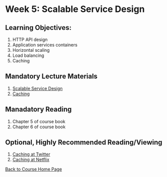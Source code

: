 # Week 5: Scalable Service Design

## Learning Objectives:
1. HTTP API design
1. Application services containers
1. Horizontal scaling
1. Load balancing
1. Caching


## Mandatory Lecture Materials
1. [Scalable Service Design](https://youtu.be/DsbVm7vppxE)
1. [Caching](https://youtu.be/e82qdixkqpo)


## Manadatory Reading

1. Chapter 5 of course book 
1. Chapter 6 of course book

## Optional, Highly Recommended Reading/Viewing

1. [Caching at Twitter](https://www.youtube.com/watch?v=QznaOSk20nU)
1. [Caching at Netflix](https://www.youtube.com/watch?v=Rzdxgx3RC0Q)




[Back to Course Home Page](https://gortonator.github.io/bsds-6650/)
